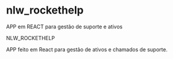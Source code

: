 # nlw_rockethelp
APP em REACT para gestão de suporte e ativos


NLW_ROCKETHELP


APP feito em React para gestão de ativos e chamados de suporte.
